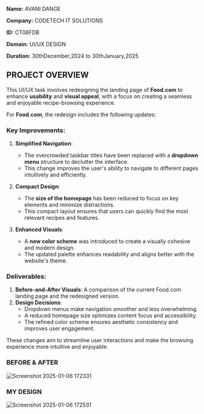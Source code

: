 **Name:** AVANI DANGE

**Company:** CODETECH IT SOLUTIONS

**ID:**  CT08FDB

**Domain:** UI/UX DESIGN

**Duration:** 30thDecember,2024 to 30thJanuary,2025

## PROJECT OVERVIEW

This UI/UX task involves redesigning the landing page of **Food.com** to enhance **usability** and **visual appeal**, with a focus on creating a seamless and enjoyable recipe-browsing experience.

For **Food.com**, the redesign includes the following updates:  

### Key Improvements:  
1. **Simplified Navigation**:  
   - The overcrowded taskbar titles have been replaced with a **dropdown menu** structure to declutter the interface.  
   - This change improves the user's ability to navigate to different pages intuitively and efficiently.

2. **Compact Design**:  
   - The **size of the homepage** has been reduced to focus on key elements and minimize distractions.  
   - This compact layout ensures that users can quickly find the most relevant recipes and features.  

3. **Enhanced Visuals**:  
   - A **new color scheme** was introduced to create a visually cohesive and modern design.  
   - The updated palette enhances readability and aligns better with the website's theme.

### Deliverables:  
1. **Before-and-After Visuals**: A comparison of the current Food.com landing page and the redesigned version.  
2. **Design Decisions**:  
   - Dropdown menus make navigation smoother and less overwhelming.  
   - A reduced homepage size optimizes content focus and accessibility.  
   - The refined color scheme ensures aesthetic consistency and improves user engagement.  

These changes aim to streamline user interactions and make the browsing experience more intuitive and enjoyable.

### BEFORE & AFTER 

![Screenshot 2025-01-06 172331](https://github.com/user-attachments/assets/60b2e32f-6bc3-4415-922a-f8669358f5c8)

### MY DESIGN

![Screenshot 2025-01-06 172531](https://github.com/user-attachments/assets/9aab7dff-e137-4527-ac43-f5be741b8d49)
